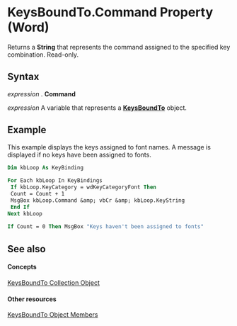 
# KeysBoundTo.Command Property (Word)

Returns a  **String** that represents the command assigned to the specified key combination. Read-only.


## Syntax

 _expression_ . **Command**

 _expression_ A variable that represents a **[KeysBoundTo](63ed40e5-8223-78d6-c90a-bf6be8a2fbf6.md)** object.


## Example

This example displays the keys assigned to font names. A message is displayed if no keys have been assigned to fonts.


```vb
Dim kbLoop As KeyBinding 
 
For Each kbLoop In KeyBindings 
 If kbLoop.KeyCategory = wdKeyCategoryFont Then 
 Count = Count + 1 
 MsgBox kbLoop.Command &amp; vbCr &amp; kbLoop.KeyString 
 End If 
Next kbLoop 
 
If Count = 0 Then MsgBox "Keys haven't been assigned to fonts"
```


## See also


#### Concepts


[KeysBoundTo Collection Object](63ed40e5-8223-78d6-c90a-bf6be8a2fbf6.md)
#### Other resources


[KeysBoundTo Object Members](c46ff321-727e-4a96-11df-9fae3d5a0ba5.md)
